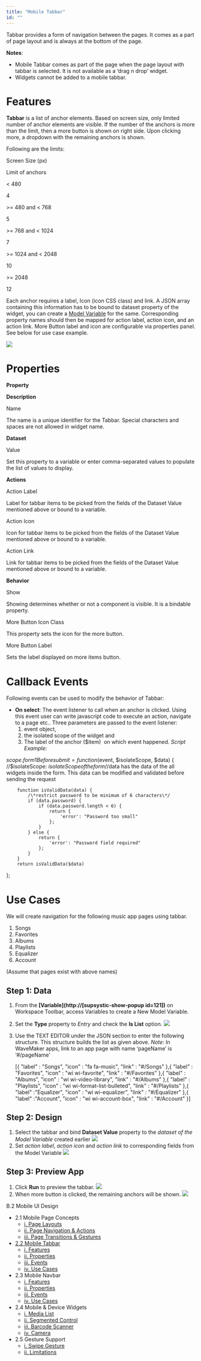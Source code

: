 ```yaml
---
title: "Mobile Tabbar"
id: ""
---
```


Tabbar provides a form of navigation between the pages. It comes as a part of page layout and is always at the bottom of the page.

**Notes**:

- Mobile Tabbar comes as part of the page when the page layout with tabbar is selected. It is not available as a ‘drag n drop’ widget.
- Widgets cannot be added to a mobile tabbar.

# Features

**Tabbar** is a list of anchor elements. Based on screen size, only limited number of anchor elements are visible. If the number of the anchors is more than the limit, then a more button is shown on right side. Upon clicking more, a dropdown with the remaining anchors is shown.

Following are the limits:

Screen Size (px)

Limit of anchors

< 480

4

\>= 480 and < 768

5

\>= 768 and < 1024

7

\>= 1024 and < 2048

10

\>= 2048

12

Each anchor requires a label, Icon (icon CSS class) and link. A JSON array containing this information has to be bound to dataset property of the widget, you can create a [Model Variable](/learn/app-development/variables/model-variable/) for the same. Corresponding property names should then be mapped for action label, action icon, and an action link. More Button label and icon are configurable via properties panel. See below for use case example.

[![](../assets/tabbar_props.png)](../assets/tabbar_props.png)

# Properties

**Property**

**Description**

Name

The name is a unique identifier for the Tabbar. Special characters and spaces are not allowed in widget name.

**Dataset**

Value

Set this property to a variable or enter comma-separated values to populate the list of values to display.

**Actions**

Action Label

Label for tabbar items to be picked from the fields of the Dataset Value mentioned above or bound to a variable.

Action Icon

Icon for tabbar items to be picked from the fields of the Dataset Value mentioned above or bound to a variable.

Action Link

Link for tabbar items to be picked from the fields of the Dataset Value mentioned above or bound to a variable.

**Behavior**

Show

Showing determines whether or not a component is visible. It is a bindable property.

More Button Icon Class

This property sets the icon for the more button.

More Button Label

Sets the label displayed on more items button.

# Callback Events

Following events can be used to modify the behavior of Tabbar:

- **On select**: The event listener to call when an anchor is clicked. Using this event user can write javascript code to execute an action, navigate to a page etc.. Three parameters are passed to the event listener:
    1. event object,
    2. the isolated scope of the widget and
    3. The label of the anchor ($item)  on which event happened. _Script Example_:

$scope.form1Beforesubmit = function ($event, $isolateScope, $data) { 
//$isolateScope: $isolateScope of the form
//$data has the data of the all widgets inside the form. This data can be modified and validated before sending the request 

        function isValidData(data) {
            /\*restrict password to be minimum of 6 characters\*/
            if (data.password) {
                if (data.password.length < 6) {
                    return {
                        'error': "Password too small"
                    };
                }
            } else {
                return {
                    'error': "Password field required"
                };
            }
        }
        return isValidData($data)
};

# Use Cases

We will create navigation for the following music app pages using tabbar.

1. Songs
2. Favorites
3. Albums
4. Playlists
5. Equalizer
6. Account

(Assume that pages exist with above names)

## Step 1: Data

1. From the **[Variable](http://[supsystic-show-popup id=121])** on Workspace Toolbar, access Variables to create a New Model Variable.
2. Set the **Type** property to _Entry_ and check the **Is List** option. [![](../assets/tabbar_statvar.png)](../assets/tabbar_statvar.png)
3. Use the TEXT EDITOR under the JSON section to enter the following structure. This structure builds the list as given above. _Note_: In WaveMaker apps, link to an app page with name ‘pageName’ is ‘#/pageName’
    
    \[{
    	"label" : "Songs",
    	"icon" : "fa fa-music",
    	"link" : "#/Songs"
    },{
    	"label" : "Favorites",
    	"icon" : "wi wi-favorite",
    	"link" : "#/Favorites"
    },{
    	"label" : "Albums",
    	"icon" : "wi wi-video-library",
    	"link" : "#/Albums"
    },{
    	"label" : "Playlists",
    	"icon" : "wi wi-format-list-bulleted",
    	"link" : "#/Playlists"
    },{
    	"label" :"Equalizer",
    	"icon" : "wi wi-equalizer",
    	"link" : "#/Equalizer"
    },{
    	"label" :"Account",
    	"icon" : "wi wi-account-box",
    	"link" : "#/Account"
    }\]
    

## Step 2: Design

1. Select the tabbar and bind **Dataset Value** property to the _dataset of the Model Variable_ created earlier [![](../assets/tabbar_bind.png)](../assets/tabbar_bind.png)
2. Set _action label_, _action icon_ and _action link_ to corresponding fields from the Model Variable [![](../assets/tabbar_props_ex.png)](../assets/tabbar_props_ex.png)

## Step 3: Preview App

1. Click **Run** to preview the tabbar. [![](../assets/tabbar_run1.png)](../assets/tabbar_run1.png)
2. When more button is clicked, the remaining anchors will be shown. [![](../assets/tabbar_run2.png)](../assets/tabbar_run2.png)

B.2 Mobile UI Design

- 2.1 Mobile Page Concepts
    - [i. Page Layouts](/learn/hybrid-mobile/mobile-page-concepts/#page-layouts)
    - [ii. Page Navigation & Actions](/learn/hybrid-mobile/mobile-page-concepts/#page-navigation-actions)
    - [iii. Page Transitions & Gestures](/learn/hybrid-mobile/mobile-page-concepts/#page-transitions-gestures)
- [2.2 Mobile Tabbar](#)
    - [i. Features](#features)
    - [ii. Properties](#properties)
    - [iii. Events](#events)
    - [iv. Use Cases](#use-cases)
- 2.3 Mobile Navbar
    - [i. Features](/learn/hybrid-mobile/mobile-navbar/#features)
    - [ii. Properties](/learn/hybrid-mobile/mobile-navbar/#properties)
    - [iii. Events](/learn/hybrid-mobile/mobile-navbar/#events)
    - [iv. Use Cases](/learn/hybrid-mobile/mobile-navbar/#use-cases)
- 2.4 Mobile & Device Widgets
    - [i. Media List](/learn/app-development/widgets/mobile-widgets/media-list/)
    - [ii. Segmented Control](/learn/app-development/widgets/mobile-widgets/segmented-control/)
    - [iii. Barcode Scanner](/learn/app-development/widgets/mobile-widgets/barcode-scanner/)
    - [iv. Camera](/learn/app-development/widgets/mobile-widgets/camera/)
- 2.5 Gesture Support
    - [i. Swipe Gesture](/learn/hybrid-mobile/gesture-support/#swipe)
    - [ii. Limitations](/learn/hybrid-mobile/gesture-support/#limit)
